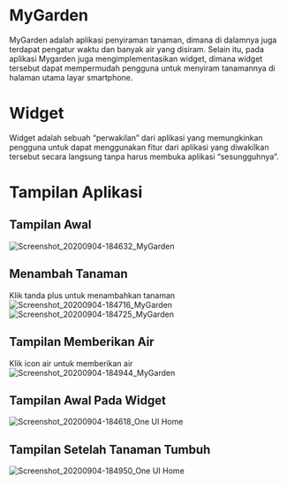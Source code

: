 # MyGarden
MyGarden adalah aplikasi penyiraman tanaman, dimana di dalamnya juga terdapat pengatur waktu dan banyak air yang disiram. Selain itu, pada aplikasi Mygarden juga mengimplementasikan 
widget, dimana widget tersebut dapat mempermudah pengguna untuk menyiram tanamannya di halaman utama layar smartphone.
# Widget 
Widget adalah sebuah “perwakilan” dari aplikasi yang memungkinkan pengguna untuk dapat menggunakan fitur dari aplikasi yang diwakilkan tersebut secara langsung tanpa harus membuka aplikasi “sesungguhnya”. 
# Tampilan Aplikasi
## Tampilan Awal
![Screenshot_20200904-184632_MyGarden](https://user-images.githubusercontent.com/60589670/92239546-6bb27380-eee5-11ea-8a81-9c4456de6e09.jpg)
## Menambah Tanaman
Klik tanda plus untuk menambahkan tanaman
![Screenshot_20200904-184716_MyGarden](https://user-images.githubusercontent.com/60589670/92239912-f4311400-eee5-11ea-9cca-d07cccde77f0.jpg)
![Screenshot_20200904-184725_MyGarden](https://user-images.githubusercontent.com/60589670/92239922-f72c0480-eee5-11ea-922c-f54085f44a5e.jpg)
## Tampilan Memberikan Air
Klik icon air untuk memberikan air
![Screenshot_20200904-184944_MyGarden](https://user-images.githubusercontent.com/60589670/92240139-52f68d80-eee6-11ea-80fc-9542b9a4de27.jpg)
## Tampilan Awal Pada Widget
![Screenshot_20200904-184618_One UI Home](https://user-images.githubusercontent.com/60589670/92240501-ee87fe00-eee6-11ea-885b-3e7cc1288bf0.jpg)
## Tampilan Setelah Tanaman Tumbuh
![Screenshot_20200904-184950_One UI Home](https://user-images.githubusercontent.com/60589670/92240650-22fbba00-eee7-11ea-99b3-647043705e84.jpg)
